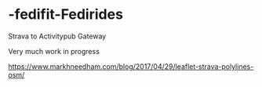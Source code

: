 # -fedifit-Fedirides
Strava to Activitypub Gateway

Very much work in progress


https://www.markhneedham.com/blog/2017/04/29/leaflet-strava-polylines-osm/
